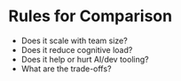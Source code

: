 # Rules for Comparison

- Does it scale with team size?  
- Does it reduce cognitive load?  
- Does it help or hurt AI/dev tooling?  
- What are the trade-offs?